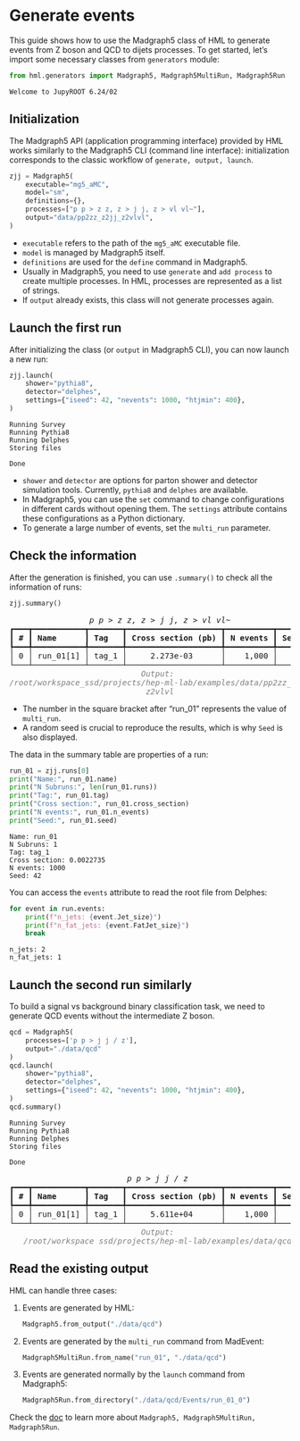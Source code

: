 # Generate events

This guide shows how to use the Madgraph5 class of HML to generate events from Z boson and QCD to dijets processes. To get started, let’s import some necessary classes from `generators` module:

```python
from hml.generators import Madgraph5, Madgraph5MultiRun, Madgraph5Run
```

<div class="result" markdown>

```
Welcome to JupyROOT 6.24/02
```

</div>

## Initialization

The Madgraph5 API (application programming interface) provided by HML works similarly to the Madgraph5 CLI (command line interface): initialization corresponds to the classic workflow of `generate, output, launch`.

```python
zjj = Madgraph5(
    executable="mg5_aMC",
    model="sm",
    definitions={},
    processes=["p p > z z, z > j j, z > vl vl~"],
    output="data/pp2zz_z2jj_z2vlvl",
)
```

- `executable` refers to the path of the `mg5_aMC` executable file.
- `model` is managed by Madgraph5 itself.
- `definitions` are used for the `define` command in Madgraph5.
- Usually in Madgraph5, you need to use `generate` and `add process` to create multiple processes. In HML, processes are represented as a list of strings.
- If `output` already exists, this class will not generate processes again.

## Launch the first run

After initializing the class (or `output` in Madgraph5 CLI), you can now launch a new run:

```python
zjj.launch(
    shower="pythia8",
    detector="delphes",
    settings={"iseed": 42, "nevents": 1000, "htjmin": 400},
)
```

<div class="result" markdown>

```
Running Survey
Running Pythia8
Running Delphes
Storing files

Done
```

</div>

- `shower` and `detector` are options for parton shower and detector simulation tools. Currently, `pythia8` and `delphes` are available.
- In Madgraph5, you can use the `set` command to change configurations in different cards without opening them. The `settings` attribute contains these configurations as a Python dictionary.
- To generate a large number of events, set the `multi_run` parameter.

## Check the information

After the generation is finished, you can use `.summary()` to check all the information of runs:

```python
zjj.summary()
```

<div class="result" markdown>

<pre style="white-space:pre;overflow-x:auto;line-height:normal;font-family:Menlo,'DejaVu Sans Mono',consolas,'Courier New',monospace"><span style="font-style: italic">                 p p &gt; z z, z &gt; j j, z &gt; vl vl~                 </span>
┏━━━┳━━━━━━━━━━━┳━━━━━━━┳━━━━━━━━━━━━━━━━━━━━┳━━━━━━━━━━┳━━━━━━┓
┃<span style="font-weight: bold"> # </span>┃<span style="font-weight: bold"> Name      </span>┃<span style="font-weight: bold"> Tag   </span>┃<span style="font-weight: bold"> Cross section (pb) </span>┃<span style="font-weight: bold"> N events </span>┃<span style="font-weight: bold"> Seed </span>┃
┡━━━╇━━━━━━━━━━━╇━━━━━━━╇━━━━━━━━━━━━━━━━━━━━╇━━━━━━━━━━╇━━━━━━┩
│ 0 │ run_01[1] │ tag_1 │     2.273e-03      │    1,000 │   42 │
└───┴───────────┴───────┴────────────────────┴──────────┴──────┘
<span style="color: #7f7f7f; text-decoration-color: #7f7f7f; font-style: italic">                            Output:                             </span>
<span style="color: #7f7f7f; text-decoration-color: #7f7f7f; font-style: italic">/root/workspace_ssd/projects/hep-ml-lab/examples/data/pp2zz_z2jj</span>
<span style="color: #7f7f7f; text-decoration-color: #7f7f7f; font-style: italic">                            _z2vlvl                             </span>
</pre>

</div>

- The number in the square bracket after “run_01” represents the value of `multi_run`.
- A random seed is crucial to reproduce the results, which is why `Seed` is also displayed.

The data in the summary table are properties of a run:

```python
run_01 = zjj.runs[0]
print("Name:", run_01.name)
print("N Subruns:", len(run_01.runs))
print("Tag:", run_01.tag)
print("Cross section:", run_01.cross_section)
print("N events:", run_01.n_events)
print("Seed:", run_01.seed)
```

<div class="result" markdown>

```
Name: run_01
N Subruns: 1
Tag: tag_1
Cross section: 0.0022735
N events: 1000
Seed: 42
```

</div>

You can access the `events` attribute to read the root file from Delphes:

```python
for event in run.events:
    print(f"n_jets: {event.Jet_size}")
    print(f"n_fat_jets: {event.FatJet_size}")
    break
```

<div class="result" markdown>

```
n_jets: 2
n_fat_jets: 1
```

</div>

## Launch the second run similarly

To build a signal vs background binary classification task, we need to generate QCD events without the intermediate Z boson.

```python
qcd = Madgraph5(
    processes=['p p > j j / z'],
    output="./data/qcd"
)
qcd.launch(
    shower="pythia8",
    detector="delphes",
    settings={"iseed": 42, "nevents": 1000, "htjmin": 400},
)
qcd.summary()
```

<div class="result" markdown>

```
Running Survey
Running Pythia8
Running Delphes
Storing files

Done
```

<pre style="white-space:pre;overflow-x:auto;line-height:normal;font-family:Menlo,'DejaVu Sans Mono',consolas,'Courier New',monospace"><span style="font-style: italic">                         p p &gt; j j / z                          </span>
┏━━━┳━━━━━━━━━━━┳━━━━━━━┳━━━━━━━━━━━━━━━━━━━━┳━━━━━━━━━━┳━━━━━━┓
┃<span style="font-weight: bold"> # </span>┃<span style="font-weight: bold"> Name      </span>┃<span style="font-weight: bold"> Tag   </span>┃<span style="font-weight: bold"> Cross section (pb) </span>┃<span style="font-weight: bold"> N events </span>┃<span style="font-weight: bold"> Seed </span>┃
┡━━━╇━━━━━━━━━━━╇━━━━━━━╇━━━━━━━━━━━━━━━━━━━━╇━━━━━━━━━━╇━━━━━━┩
│ 0 │ run_01[1] │ tag_1 │     5.611e+04      │    1,000 │   42 │
└───┴───────────┴───────┴────────────────────┴──────────┴──────┘
<span style="color: #7f7f7f; text-decoration-color: #7f7f7f; font-style: italic">                            Output:                             </span>
<span style="color: #7f7f7f; text-decoration-color: #7f7f7f; font-style: italic">   /root/workspace_ssd/projects/hep-ml-lab/examples/data/qcd    </span>
</pre>

</div>

## Read the existing output

HML can handle three cases:

1. Events are generated by HML:
    
    ```python
    Madgraph5.from_output("./data/qcd")
    ```
    
2. Events are generated by the `multi_run` command from MadEvent:
    
    ```python
    Madgraph5MultiRun.from_name("run_01", "./data/qcd")
    ```
    
3. Events are generated normally by the `launch` command from Madgraph5:
    
    ```python
    Madgraph5Run.from_directory("./data/qcd/Events/run_01_0")
    ```

Check the [doc](../api/hml.generators.md) to learn more about `Madgraph5, Madgraph5MultiRun, Madgraph5Run`.
